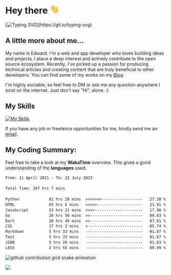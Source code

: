 # Hey there <img src="https://raw.githubusercontent.com/xoxovo/xoxovo/main/Hi.gif" width="30px"> 

[![Typing SVG](https://readme-typing-svg.demolab.com?font=M+PLUS+Rounded+1c&size=22&pause=1000&color=1D9EF7FF&vCenter=true&width=435&lines=I+am+Edward;Full-stack+web+and+app+developer;Always+learning+new+things;Nice+to+meet+you..!)](https://git.io/typing-svg)

## A little more about me...  

My name is Edward. I'm a web and app developer who loves building ideas and projects. I place a deep interest and actively contribute to the open source ecosystem. Recently, I've picked up a passion for producing technical articles and creating content that are truly beneficial to other developers. You can find some of my works on my [Blog](https://xoxovo.eu.org/).

I'm highly sociable, so feel free to DM or ask me any question anywhere I exist on the internet. Just don't say "Hi", alone. :)

## My Skills

[![My Skills](https://skillicons.dev/icons?i=javascript,vue,css,sass,tailwindcss,dart,flutter,swift,go,mysql,py,markdown,github,git,linux,azure,cloudflare)](https://skillicons.dev)

If you have any job or freelance opportunities for me, kindly send me an <a href="mailto:edward.xyz@qq.com">email</a>.

## My Coding Summary: 

Feel free to take a look at my __WakaTime__ overview. This gives a good understanding of the __languages__ used.

<!--START_SECTION:waka-->

```txt
From: 11 April 2021 - To: 22 July 2023

Total Time: 297 hrs 7 mins

Python             81 hrs 20 mins  >>>>>>>------------------   27.38 %
HTML               65 hrs 6 mins   >>>>>--------------------   21.91 %
JavaScript         53 hrs 21 mins  >>>>---------------------   17.96 %
Go                 26 hrs 50 mins  >>-----------------------   09.03 %
Dart               20 hrs 49 mins  >>-----------------------   07.01 %
CSS                17 hrs 2 mins   >------------------------   05.74 %
Markdown           5 hrs 33 mins   -------------------------   01.87 %
Text               5 hrs 33 mins   -------------------------   01.87 %
JSON               5 hrs 26 mins   -------------------------   01.83 %
LESS               2 hrs 55 mins   -------------------------   00.99 %
```

<!--END_SECTION:waka-->

<picture>
  <source media="(prefers-color-scheme: dark)" srcset="https://raw.githubusercontent.com/xoxovo/xoxovo/output/github-contribution-grid-snake-dark.svg">
  <source media="(prefers-color-scheme: light)" srcset="https://raw.githubusercontent.com/xoxovo/xoxovo/output/github-contribution-grid-snake.svg">
  <img alt="github contribution grid snake animation" src="https://raw.githubusercontent.com/xoxovo/xoxovo/output/github-contribution-grid-snake.svg">
</picture>

<img src="https://www.animatedimages.org/data/media/562/animated-line-image-0184.gif" width="1920" height=""></img>
